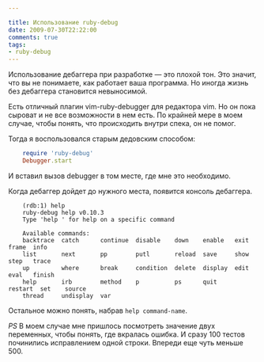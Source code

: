 ```yaml
---

title: Использование ruby-debug
date: 2009-07-30T22:22:00
comments: true
tags: 
- ruby-debug
---
```


Использование дебаггера при разработке — это плохой тон. Это значит, что вы не понимаете, как работает ваша программа.
Но иногда жизнь без дебаггера становится невыносимой.

Есть отличный плагин vim-ruby-debugger для редактора vim. Но он пока сыроват и не все возможности в нем есть. По крайней
мере в моем случае, чтобы понять, что происходить внутри спека, он не помог.

Тогда я воспользовался старым дедовским способом:

``` ruby
    require 'ruby-debug'
    Debugger.start
```

И вставил вызов debugger в том месте, где мне это необходимо.

Когда дебаггер дойдет до нужного места, появится консоль дебаггера.

```
    (rdb:1) help
    ruby-debug help v0.10.3
    Type 'help ' for help on a specific command

    Available commands:
    backtrace  catch      continue  disable    down    enable   exit     frame  info   
    list       next       pp        putl       reload  save     show     step   trace  
    up         where      break     condition  delete  display  edit     eval   finish 
    help       irb        method    p          ps      quit     restart  set    source 
    thread     undisplay  var      
```

Остальное можно понять, набрав `help command-name`.

*PS* В моем случае мне пришлось посмотреть значение двух переменных, чтобы понять, где вкралась ошибка. И сразу 100 тестов
починились исправлением одной строки. Впереди еще чуть меньше 500.

